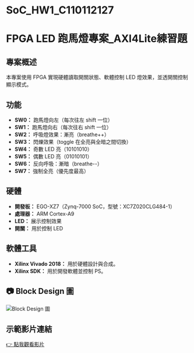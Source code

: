 # SoC_HW1_C110112127
# FPGA LED 跑馬燈專案_AXI4Lite練習題

## 專案概述

本專案使用 FPGA 實現硬體讀取開關狀態、軟體控制 LED 燈效果，並透開關控制顯示模式。

## 功能

- **SW0：** 跑馬燈向左（每次往左 shift 一位）
- **SW1：** 跑馬燈向右（每次往右 shift 一位）
- **SW2：** 呼吸燈效果：漸亮（breathe++）
- **SW3：** 閃爍效果（toggle 在全亮與全暗之間切換）
- **SW4：** 奇數 LED 亮（10101010）
- **SW5：** 偶數 LED 亮（01010101）
- **SW6：** 反向呼吸：漸暗（breathe--）
- **SW7：** 強制全亮（優先度最高）

## 硬體

- **開發板：** EGO-XZ7（Zynq-7000 SoC，型號：XC7Z020CLG484-1）
- **處理器：** ARM Cortex-A9
- **LED：** 展示控制效果
- **開關：** 用於控制 LED 

## 軟體工具

- **Xilinx Vivado 2018：** 用於硬體設計與合成。
- **Xilinx SDK：** 用於開發軟體並控制 PS。

## 📷 Block Design 圖

![Block Design 圖](img/Block%20Design%20圖.png)

## 示範影片連結
[👉 點我觀看影片](https://youtu.be/EJHje2ceJPk?si=HODhzvzEDTRMRPkG)






